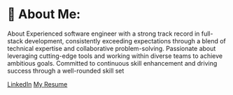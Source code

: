 # 💫 About Me:
About
Experienced software engineer with a strong track record in full-stack development, consistently exceeding expectations through a blend of technical expertise and collaborative problem-solving. Passionate about leveraging cutting-edge tools and working within diverse teams to achieve ambitious goals. Committed to continuous skill enhancement and driving success through a well-rounded skill set

[LinkedIn](https://linkedin.com/in/dicarlomtz)  [My Resume](https://dicarlomtz.github.io/cv/)
